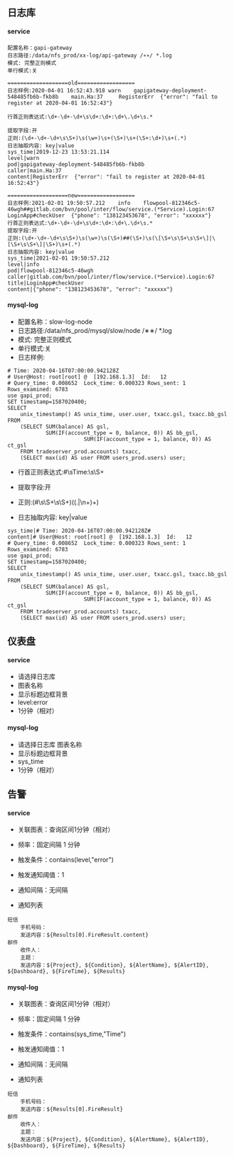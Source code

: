 ## 日志库

#### service
```text
配置名称：gapi-gateway
日志路径:/data/nfs_prod/xx-log/api-gateway /∗∗/ *.log
模式: 完整正则模式
单行模式:关

===================old==================
日志样例:2020-04-01 16:52:43.918 warn    gapigateway-deployment-548485fb6b-fkb8b    main.Ha:37     RegisterErr  {"error": "fail to register at 2020-04-01 16:52:43"}

行首正则表达式:\d+-\d+-\d+\s\d+:\d+:\d+\.\d+\s.*

提取字段:开
正则:(\d+-\d+-\d+\s\S+)\s(\w+)\s+(\S+)\s+(\S+:\d+)\s+(.*)
日志抽取内容: key|value
sys_time|2019-12-23 13:53:21.114
level|warn
pod|gapigateway-deployment-548485fb6b-fkb8b
caller|main.Ha:37
content|RegisterErr  {"error": "fail to register at 2020-04-01 16:52:43"}

===================new==================
日志样例:2021-02-01 19:50:57.212	info	flowpool-812346c5-46wgh##gitlab.com/bvn/pool/inter/flow/service.(*Service).Login:67	LoginApp#checkUser	{"phone": "138123453678", "error": "xxxxxx"}
行首正则表达式:\d+-\d+-\d+\s\d+:\d+:\d+\.\d+\s.*
提取字段:开
正则:(\d+-\d+-\d+\s\S+)\s(\w+)\s(\S+)##(\S+)\s(\[\S+\s\S+\s\S+\]|\[\S+\s\S+\]|\S+)\s+(.*)
日志抽取内容: key|value
sys_time|2021-02-01 19:50:57.212
level|info
pod|flowpool-812346c5-46wgh
caller|gitlab.com/bvn/pool/inter/flow/service.(*Service).Login:67
title|LoginApp#checkUser
content|{"phone": "138123453678", "error": "xxxxxx"}
```




#### mysql-log
 * 配置名称：slow-log-node
 * 日志路径:/data/nfs_prod/mysql/slow/node /∗∗/ *.log
 * 模式: 完整正则模式
 * 单行模式:关
 * 日志样例:
```
# Time: 2020-04-16T07:00:00.942128Z
# User@Host: root[root] @  [192.168.1.3]  Id:   12
# Query_time: 0.008652  Lock_time: 0.000323 Rows_sent: 1  Rows_examined: 6783
use gapi_prod;
SET timestamp=1587020400;
SELECT
    unix_timestamp() AS unix_time, user.user, txacc.gsl, txacc.bb_gsl
FROM
    (SELECT SUM(balance) AS gsl,
            SUM(IF(account_type = 0, balance, 0)) AS bb_gsl,
                        SUM(IF(account_type = 1, balance, 0)) AS ct_gsl
    FROM tradeserver_prod.accounts) txacc,
    (SELECT max(id) AS user FROM users_prod.users) user;
```

 * 行首正则表达式:#\sTime:\s\S+

 * 提取字段:开
 * 正则:(#\s\S+\s\S+)((.|\n+)+)
 * 日志抽取内容: key|value
```
sys_time|# Time: 2020-04-16T07:00:00.942128Z#
content|# User@Host: root[root] @  [192.168.1.3]  Id:   12
# Query_time: 0.008652  Lock_time: 0.000323 Rows_sent: 1  Rows_examined: 6783
use gapi_prod;
SET timestamp=1587020400;
SELECT
    unix_timestamp() AS unix_time, user.user, txacc.gsl, txacc.bb_gsl
FROM
    (SELECT SUM(balance) AS gsl,
            SUM(IF(account_type = 0, balance, 0)) AS bb_gsl,
                        SUM(IF(account_type = 1, balance, 0)) AS ct_gsl
    FROM tradeserver_prod.accounts) txacc,
    (SELECT max(id) AS user FROM users_prod.users) user;
```

## 仪表盘

#### service
 * 请选择日志库
 * 图表名称
 * 显示标题边框背景
 * level:error
 * 1分钟（相对）

#### mysql-log
 * 请选择日志库
图表名称
 * 显示标题边框背景
 * sys_time
 * 1分钟（相对）

## 告警

#### service
 * 关联图表：查询区间1分钟（相对）
 * 频率：固定间隔 1 分钟
 * 触发条件：contains(level,"error")
 * 触发通知阈值：1
 * 通知间隔：无间隔

 * 通知列表
```text
短信
    手机号码：
    发送内容：${Results[0].FireResult.content}
邮件
    收件人：
    主题：
    发送内容：${Project}, ${Condition}, ${AlertName}, ${AlertID}, ${Dashboard}, ${FireTime}, ${Results}
```

#### mysql-log
 * 关联图表：查询区间1分钟（相对）
 * 频率：固定间隔 1 分钟
 * 触发条件：contains(sys_time,"Time")
 * 触发通知阈值：1
 * 通知间隔：无间隔

 * 通知列表
 
```text
短信
    手机号码：
    发送内容：${Results[0].FireResult}
邮件
    收件人：
    主题：
    发送内容：${Project}, ${Condition}, ${AlertName}, ${AlertID}, ${Dashboard}, ${FireTime}, ${Results}
```
